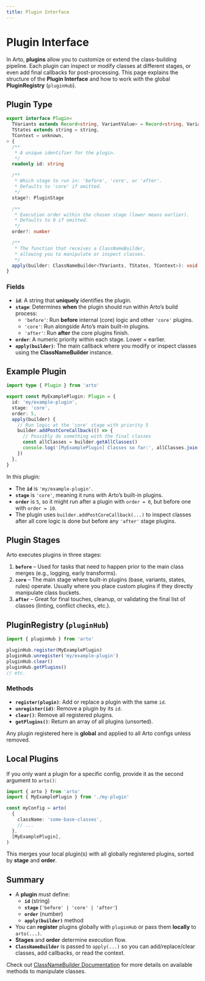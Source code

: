```yaml
---
title: Plugin Interface
---
```


# Plugin Interface

In Arto, **plugins** allow you to customize or extend the class-building pipeline. Each plugin can inspect or modify classes at different stages, or even add final callbacks for post-processing. This page explains the structure of the **Plugin Interface** and how to work with the global **PluginRegistry** (`pluginHub`).

## Plugin Type

```ts
export interface Plugin<
  TVariants extends Record<string, VariantValue> = Record<string, VariantValue>,
  TStates extends string = string,
  TContext = unknown,
> {
  /**
   * A unique identifier for the plugin.
   */
  readonly id: string

  /**
   * Which stage to run in: 'before', 'core', or 'after'.
   * Defaults to 'core' if omitted.
   */
  stage?: PluginStage

  /**
   * Execution order within the chosen stage (lower means earlier).
   * Defaults to 0 if omitted.
   */
  order?: number

  /**
   * The function that receives a ClassNameBuilder,
   * allowing you to manipulate or inspect classes.
   */
  apply(builder: ClassNameBuilder<TVariants, TStates, TContext>): void | Promise<void>
}
```

### Fields

- **`id`**: A string that **uniquely** identifies the plugin.
- **`stage`**: Determines **when** the plugin should run within Arto’s build process:
  - `'before'`: Run **before** internal (core) logic and other `'core'` plugins.
  - `'core'`: Run alongside Arto’s main built-in plugins.
  - `'after'`: Run **after** the core plugins finish.
- **`order`**: A numeric priority within each stage. Lower = earlier.
- **`apply(builder)`**: The main callback where you modify or inspect classes using the **ClassNameBuilder** instance.

## Example Plugin

```ts
import type { Plugin } from 'arto'

export const MyExamplePlugin: Plugin = {
  id: 'my/example-plugin',
  stage: 'core',
  order: 5,
  apply(builder) {
    // Run logic at the 'core' stage with priority 5
    builder.addPostCoreCallback(() => {
      // Possibly do something with the final classes
      const allClasses = builder.getAllClasses()
      console.log('[MyExamplePlugin] Classes so far:', allClasses.join(' '))
    })
  },
}
```

In this plugin:

- The **`id`** is `'my/example-plugin'`.
- **`stage`** is `'core'`, meaning it runs with Arto’s built-in plugins.
- **`order`** is `5`, so it might run after a plugin with `order = 0`, but before one with `order = 10`.
- The plugin uses `builder.addPostCoreCallback(...)` to inspect classes after all core logic is done but before any `'after'` stage plugins.

## Plugin Stages

Arto executes plugins in three stages:

1. **`before`** – Used for tasks that need to happen prior to the main class merges (e.g., logging, early transforms).
2. **`core`** – The main stage where built-in plugins (base, variants, states, rules) operate. Usually where you place custom plugins if they directly manipulate class buckets.
3. **`after`** – Great for final touches, cleanup, or validating the final list of classes (linting, conflict checks, etc.).

## PluginRegistry (`pluginHub`)

```ts
import { pluginHub } from 'arto'

pluginHub.register(MyExamplePlugin)
pluginHub.unregister('my/example-plugin')
pluginHub.clear()
pluginHub.getPlugins()
// etc.
```

### Methods

- **`register(plugin)`**: Add or replace a plugin with the same `id`.
- **`unregister(id)`**: Remove a plugin by its `id`.
- **`clear()`**: Remove all registered plugins.
- **`getPlugins()`**: Return an array of all plugins (unsorted).

Any plugin registered here is **global** and applied to all Arto configs unless removed.

## Local Plugins

If you only want a plugin for a specific config, provide it as the second argument to `arto()`:

```ts
import { arto } from 'arto'
import { MyExamplePlugin } from './my-plugin'

const myConfig = arto(
  {
    className: 'some-base-classes',
    // ...
  },
  [MyExamplePlugin],
)
```

This merges your local plugin(s) with all globally registered plugins, sorted by **stage** and **order**.

## Summary

- A **plugin** must define:
  - **`id`** (string)
  - **`stage`** (`'before' | 'core' | 'after'`)
  - **`order`** (number)
  - **`apply(builder)`** method
- You can **register** plugins globally with `pluginHub` or pass them **locally** to `arto(...)`.
- **Stages** and **order** determine execution flow.
- **`ClassNameBuilder`** is passed to `apply(...)` so you can add/replace/clear classes, add callbacks, or read the context.

Check out [ClassNameBuilder Documentation](/api/classname-builder) for more details on available methods to manipulate classes.
